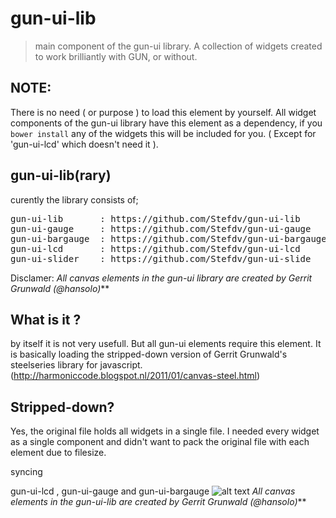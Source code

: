 gun-ui-lib
==========
> main component of the gun-ui library.
> A collection of widgets created to work brilliantly with GUN, or without.

## NOTE: 
There is no need ( or purpose ) to load this element by yourself. All widget components of the gun-ui library have this element as a dependency, if you  `bower install` any of the widgets this will be included for you. ( Except for 'gun-ui-lcd' which doesn't need it ).

## gun-ui-lib(rary)
curently the library consists of;
<pre>
gun-ui-lib       : https://github.com/Stefdv/gun-ui-lib     ( you`re already here )     CORE
gun-ui-gauge     : https://github.com/Stefdv/gun-ui-gauge                               DATA-VIZ   
gun-ui-bargauge  : https://github.com/Stefdv/gun-ui-bargauge                            DATA-VIZ   
gun-ui-lcd       : https://github.com/Stefdv/gun-ui-lcd                                 DATA-VIZ   
gun-ui-slider    : https://github.com/Stefdv/gun-ui-slide                               INPUT / DATA-VIZ
</pre>


Disclamer:
_All canvas elements in the gun-ui library are created by Gerrit Grunwald (@hansolo)_**

## What is it ?
by itself it is not very usefull. But all gun-ui elements require this element. It is basically loading the stripped-down version of Gerrit Grunwald's steelseries library for javascript. (http://harmoniccode.blogspot.nl/2011/01/canvas-steel.html)

## Stripped-down?
Yes, the original file holds all widgets in a single file. I needed every widget as a single component and didn't want to pack the original file with each element due to filesize.


syncing

gun-ui-lcd , gun-ui-gauge and gun-ui-bargauge 
![alt text](https://cloud.githubusercontent.com/assets/890650/19337265/e26abdcc-9113-11e6-9fea-e5d8a66bff31.gif)
_All canvas elements in the gun-ui-lib are created by Gerrit Grunwald (@hansolo)_**
